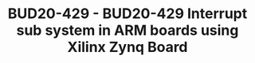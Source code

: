 ---
categories:
- BUD20
image:
  featured: 'true'
  path: https://static.linaro.org/connect/bud20/images/BUD20-429.png
session_id: BUD20-429
session_speakers:
- speaker_bio: ''
  speaker_company: ''
  speaker_image: ''
  speaker_name: Satish Kumar
  speaker_position: ''
  speaker_role: speaker
session_track: Arm on Arm
tag: session
tags: Arm on Arm
title: BUD20-429 - BUD20-429 Interrupt sub system in ARM boards using Xilinx Zynq
  Board
---